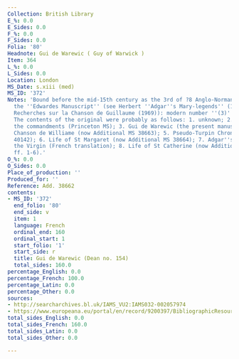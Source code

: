 ```yaml
---
Collection: British Library
E_%: 0.0
E_Sides: 0.0
F_%: 0.0
F_Sides: 0.0
Folia: '80'
Headnote: Gui de Warewic ( Guy of Warwick )
Item: 364
L_%: 0.0
L_Sides: 0.0
Location: London
MS_Date: s.xiii (med)
MS_ID: '372'
Notes: 'Bound before the mid-15th century as the 3rd of ?8 Anglo-Norman romances in
  the ''Edwardes Manuscript'' (see Herbert ''Adgar''s Mary-legends'' (1906) and Wathelet-William
  Recherches sur la Chanson de Guillaume (1969)): modern number ''(3)'', (f. 1r).
  The contents of the original were probably as follows: 1. unknown; 2. Treatise on
  the commandments (Princeton MS); 3. Gui de Warewic (the present manuscript); 4.
  Chanson de Williame (now Additional MS 38663); 5. Pseudo-Turpin Chronicle (now Additional
  40142); 6. Life of St Margaret (now Additional MS 38664); 7. Adgar''s miracles of
  the Virgin (French translation); 8. Life of St Catherine (now Additional 40143,
  ff. 1-6).'
O_%: 0.0
O_Sides: 0.0
Place_of_production: ''
Produced_for: ''
Reference: Add. 38662
contents:
- MS_ID: '372'
  end_folio: '80'
  end_side: v
  item: 1
  language: French
  ordinal_end: 160
  ordinal_start: 1
  start_folio: '1'
  start_side: r
  title: Gui de Warewic (Dean no. 154)
  total_sides: 160.0
percentage_English: 0.0
percentage_French: 100.0
percentage_Latin: 0.0
percentage_Other: 0.0
sources:
- http://searcharchives.bl.uk/IAMS_VU2:IAMS032-002057974
- https://www.europeana.eu/portal/en/record/9200397/BibliographicResource_3000126257661.html
total_sides_English: 0.0
total_sides_French: 160.0
total_sides_Latin: 0.0
total_sides_Other: 0.0

---
```

